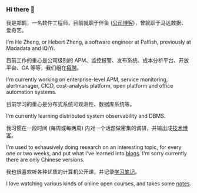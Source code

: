### Hi there 👋

我是郑鹤，一名软件工程师，目前就职于伴鱼 ([公司博客](https://tech.ipalfish.com/blog/))，曾就职于马达数据、爱奇艺。

I'm He Zheng, or Hebert Zheng, a software engineer at Palfish, previously at Madadata and iQiYi.

目前工作的重心是公司级别的 APM、监控报警、发布系统、成本分析平台、开放平台、OA 等等，我们组在[招聘](./HIRING.md)。

I'm currently working on enterprise-level APM, service monitoring, alertmanager, CICD, cost-analysis platform, open platform and office automation systems.

目前学习的重心是分布式系统可观测性、数据库系统等。

I'm currently learning distributed system observability and DBMS.

我习惯在一段时间 (每周或每两周) 内对一个话题做密集的调研，并输出成[技术博客](https://zhenghe-md.github.io/blog/)。

I'm used to exhausively doing research on an interesting topic, for every one or two weeks, and put what I've learned into [blogs](https://zhenghe-md.github.io/blog/). I'm sorry currently there are only Chinese versions.

我也很喜欢听各种优质的计算机公开课，并记录[学习笔记](https://zhenghe.gitbook.io/open-courses/)。

I love watching various kinds of online open courses, and takes some [notes](https://zhenghe.gitbook.io/open-courses/).


<!--
**ZhengHe-MD/ZhengHe-MD** is a ✨ _special_ ✨ repository because its `README.md` (this file) appears on your GitHub profile.

Here are some ideas to get you started:

- 🔭 I’m currently working on ...
- 🌱 I’m currently learning ...
- 👯 I’m looking to collaborate on ...
- 🤔 I’m looking for help with ...
- 💬 Ask me about ...
- 📫 How to reach me: ...
- 😄 Pronouns: ...
- ⚡ Fun fact: ...
-->
